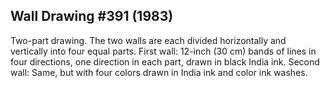 ## Wall Drawing #391 (1983)

Two-part drawing. The two walls are each divided horizontally and vertically into four equal parts. First wall: 12-inch (30 cm) bands of lines in four directions, one direction in each part, drawn in black India ink. Second wall: Same, but with four colors drawn in India ink and color ink washes.